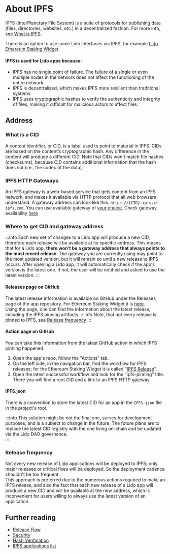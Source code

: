 # About IPFS

IPFS (InterPlanetary File System) is a suite of protocols for publishing data (files, directories, websites, etc.) in a decentralized fashion.
For more info, see [What is IPFS](https://docs.ipfs.tech/concepts/what-is-ipfs/).

There is an option to use some Lido interfaces via IPFS, for example [Lido Ethereum Staking Widget](https://github.com/lidofinance/ethereum-staking-widget).

#### IPFS is used for Lido apps because:

- IPFS has no single point of failure. The failure of a single or even multiple nodes in the network does not affect the functioning of the entire network.
- IPFS is decentralized, which makes IPFS more resilient than traditional systems.
- IPFS uses cryptographic hashes to verify the authenticity and integrity of files, making it difficult for malicious actors to affect files.

## Address

### What is a CID

A content identifier, or CID, is a label used to point to material in IPFS. CIDs are based on the content’s cryptographic hash.
Any difference in the content will produce a different CID.
Note that CIDs won't match file hashes (checksums), because CID contains additional information that the hash does not (i.e., the codec of the data).

### IPFS HTTP Gateways

An IPFS gateway is a web-based service that gets content from an IPFS network, and makes it available via HTTP protocol
that all web browsers understand. A gateway address can look like this: `https://{CID}.ipfs.cf-ipfs.com`.
You can use available gateway of [your choice](security.md#possible-localstorage-leak). Check gateway availability [here](https://ipfs.github.io/public-gateway-checker/)

### Where to get CID and gateway address

:::info
Each new set of changes to a Lido app will produce a new CID, therefore each release will be available at its specific address.
This means that for a Lido app, **there won't be a gateway address that always points to the most recent release**.
The gateway you are currently using may point to the most updated version, but it will remain so until a new release to IPFS occurs.
After opening a Lido app, it will automatically check if the app's version is the latest one. If not, the user will be notified and asked to use the latest version.
:::

#### Releases page on GitHub

The latest release information is available on GitHub under the Releases page of the app repository.
For Ethereum Staking Widget it is [here](https://github.com/lidofinance/ethereum-staking-widget/releases).  
Using the page, one can find the information about the latest release, including the IPFS pinning artifacts.
:::info
Note, that not every release is pinned to IPFS, see [Release frequency](#release-frequency)
:::

#### Action page on GitHub

You can take this information from the latest GitHub action in which IPFS pinning happened:

1. Open the app's repo, follow the "Actions" tab.
2. On the left side, in the navigation bar, find the workflow for IPFS releases; for the Ethereum Staking Widget it is called "[IPFS Release](https://github.com/lidofinance/ethereum-staking-widget/actions/workflows/ci-ipfs.yml)".
3. Open the latest successful workflow and look for the "ipfs-pinning" title. There you will find a root CID and a link to an IPFS HTTP gateway.

#### IPFS.json

There is a convention to store the latest CID for an app in the `IPFS.json` file in the project's root.

:::info
This solution might be not the final one, serves for development purposes, and is a subject to change in the future.
The future plans are to replace the latest CID registry with the one living on-chain and be updated via the Lido DAO governance.  
:::

### Release frequency

Not every new release of Lido applications will be deployed to IPFS; only major releases or critical fixes will be deployed.
So the deployment cadence shouldn't be too frequent.  
This approach is preferred due to the numerous actions required to make an IPFS release,
and also the fact that each new release of a Lido app will produce a new CID and will be available at the new address,
which is inconvenient for users willing to always use the latest version of an application.

## Further reading

- [Release Flow](release-flow.md)
- [Security](security.md)
- [Hash Verification](hash-verification.md)
- [IPFS applications list](apps-list.md)
